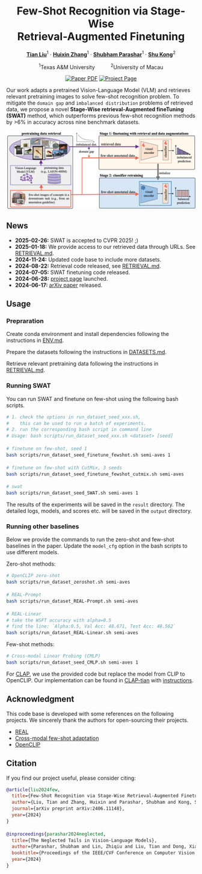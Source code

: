 <div align="center">
<h1>Few-Shot Recognition via Stage-Wise<br>Retrieval-Augmented Finetuning</h1>

[**Tian Liu**](https://tian1327.github.io/)<sup>1</sup> · [**Huixin Zhang**](https://www.linkedin.com/in/huixin-zhang-a2670a229/)<sup>1</sup> · [**Shubham Parashar**](https://shubhamprshr27.github.io/)<sup>1</sup> · [**Shu Kong**](https://aimerykong.github.io/)<sup>2</sup>

<sup>1</sup>Texas A&M University&emsp;&emsp;&emsp;<sup>2</sup>University of Macau
<br>
<!-- &dagger;project lead&emsp;*corresponding author -->

<a href="https://arxiv.org/abs/2406.11148"><img src='https://img.shields.io/badge/arXiv-SWAT-red' alt='Paper PDF'></a>
<a href='https://tian1327.github.io/SWAT/'><img src='https://img.shields.io/badge/Project_Page-SWAT-green' alt='Project Page'></a>
<!-- <a href='https://huggingface.co/spaces/depth-anything/Depth-Anything-V2'><img src='https://img.shields.io/badge/%F0%9F%A4%97%20Hugging%20Face-Spaces-blue'></a>
<a href='https://huggingface.co/datasets/depth-anything/DA-2K'><img src='https://img.shields.io/badge/Benchmark-DA--2K-yellow' alt='Benchmark'></a> -->
</div>

Our work adapts a pretrained Vision-Language Model (VLM) and retrieves relevant pretraining images to solve few-shot recognition problem.
To mitigate the `domain gap` and `imbalanced distribution` problems of retrieved data, we propose a novel **Stage-Wise retrieval-Augmented fineTuning (SWAT)** method, which outperforms previous few-shot recognition methods by >6% in accuracy across nine benchmark datasets.


![teaser](assets/teaser_v7.png)

## News
<!-- - **2024-11-26:** updated [arXiv paper](), including more datasets. -->
- **2025-02-26:** SWAT is accepted to CVPR 2025! ;)
- **2025-01-18:** We provide access to our retrieved data through URLs. See [RETRIEVAL.md](./retrieval/RETRIEVAL.md).
- **2024-11-24:** Updated code base to include more datasets.
- **2024-08-22:** Retrieval code released, see [RETRIEVAL.md](./retrieval/RETRIEVAL.md).
- **2024-07-05:** SWAT finetuning code released.
- **2024-06-28:** [project page](https://tian1327.github.io/SWAT/) launched.
- **2024-06-17:** [arXiv paper](https://arxiv.org/abs/2406.11148) released.


<!-- ## Finetuned Models

We provide SWAT finetuned model (based on OpenCLIP ViT-B/32) for each dataset experimented in the paper:

| Dataset | Size | Checkpoint |
|:-|:-|:-:|
| Semi-Aves |  | [Download]() |
| Flowers102 |  | [Download]() |
| FGVC-Aircraft |  | [Download]() |
| EuroSAT |  | [Download]() |
| DTD |  | [Download]() | -->


## Usage

### Prepraration
Create conda environment and install dependencies following the instructions in [ENV.md](./ENV.md).

Prepare the datasets following the instructions in [DATASETS.md](./DATASETS.md).

Retrieve relevant pretraining data following the instructions in [RETRIEVAL.md](./retrieval/RETRIEVAL.md).


<!-- ### Test our model checkpoints
Download the checkpoints listed [here](#finetuned-models) and put them under the `checkpoints` directory.

```bash
# coming soon

``` -->

### Running SWAT

You can run SWAT and finetune on few-shot using the following bash scripts.

<!-- You can run SWAT by using either the bash scripts `run_dataset_seed_xxx.sh` (recommended) or the python `main.py` script.
For example, using the bash scripts: -->
```bash
# 1. check the options in run_dataset_seed_xxx.sh, 
#    this can be used to run a batch of experiments.
# 2. run the corresponding bash script in command line
# Usage: bash scripts/run_dataset_seed_xxx.sh <dataset> [seed]

# finetune on few-shot, seed 1
bash scripts/run_dataset_seed_finetune_fewshot.sh semi-aves 1

# finetune on few-shot with CutMix, 3 seeds
bash scripts/run_dataset_seed_finetune_fewshot_cutmix.sh semi-aves

# swat
bash scripts/run_dataset_seed_SWAT.sh semi-aves 1
```

<!-- For example, using the python `main.py` script with more explicit fine-grained controls:
```bash
# run finetune on few-shot on semi-aves dataset with 4-shot, seed 1
python main.py --dataset semi-aves --method finetune --data_source fewshot --cls_init REAL-Prompt --shots 4 --seed 1 --epochs 50 --bsz 32 --log_mode both --retrieval_split T2T500+T2I0.25.txt --model_cfg vitb32_openclip_laion400m --folder output/finetune_on_fewshot

# run SWAT on semi-aves dataset with 4-shot, seed 1
# note that SWAT uses `--method cutmix` and `--data_source fewshot+retrieved`
python main.py --dataset semi-aves --method cutmix --data_source fewshot+retrieved --cls_init REAL-Prompt --shots 4 --seed 1 --epochs 50 --bsz 32 --log_mode both --retrieval_split T2T500+T2I0.25.txt --model_cfg vitb32_openclip_laion400m --folder output/swat -->

The results of the experiments will be saved in the `result` directory. The detailed logs, models, and scores etc. will be saved in the `output` directory.

### Running other baselines
Below we provide the commands to run the zero-shot and few-shot baselines in the paper. Update the `model_cfg` option in the bash scripts to use different models.

Zero-shot methods:
```bash
# OpenCLIP zero-shot
bash scripts/run_dataset_zeroshot.sh semi-aves

# REAL-Prompt
bash scripts/run_dataset_REAL-Prompt.sh semi-aves

# REAL-Linear
# take the WSFT accuracy with alpha=0.5
# find the line: `Alpha:0.5, Val Acc: 48.671, Test Acc: 48.562`
bash scripts/run_dataset_REAL-Linear.sh semi-aves

```

Few-shot methods:
```bash
# Cross-modal Linear Probing (CMLP)
bash scripts/run_dataset_seed_CMLP.sh semi-aves 1
```

For [CLAP](https://github.com/jusiro/CLAP), we use the provided code but replace the model from CLIP to OpenCLIP. Our implementation can be found in [CLAP-tian](https://github.com/tian1327/CLAP-tian) with [instructions](https://github.com/tian1327/CLAP-tian/blob/main/tian_log.md).


## Acknowledgment
This code base is developed with some references on the following projects. We sincerely thank the authors for open-sourcing their projects.

- [REAL](https://github.com/shubhamprshr27/NeglectedTailsVLM)
- [Cross-modal few-shot adaptation](https://github.com/linzhiqiu/cross_modal_adaptation)
- [OpenCLIP](https://github.com/mlfoundations/open_clip)

## Citation

If you find our project useful, please consider citing:

```bibtex
@article{liu2024few,
  title={Few-Shot Recognition via Stage-Wise Retrieval-Augmented Finetuning},
  author={Liu, Tian and Zhang, Huixin and Parashar, Shubham and Kong, Shu},
  journal={arXiv preprint arXiv:2406.11148},
  year={2024}
}

@inproceedings{parashar2024neglected,
  title={The Neglected Tails in Vision-Language Models},
  author={Parashar, Shubham and Lin, Zhiqiu and Liu, Tian and Dong, Xiangjue and Li, Yanan and Ramanan, Deva and Caverlee, James and Kong, Shu},
  booktitle={Proceedings of the IEEE/CVF Conference on Computer Vision and Pattern Recognition (CVPR)},
  year={2024}
}

```
